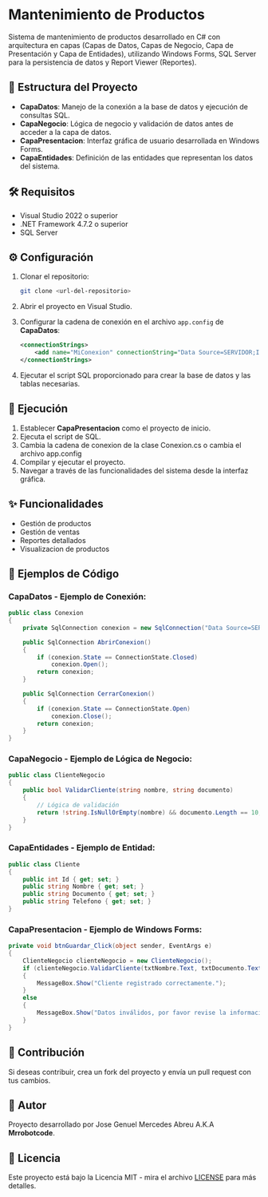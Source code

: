 # Mantenimiento de Productos

Sistema de mantenimiento de productos desarrollado en C# con arquitectura en capas (Capas de Datos, Capas de Negocio, Capa de Presentación y Capa de Entidades), utilizando Windows Forms, SQL Server para la persistencia de datos y Report Viewer (Reportes).

## 📂 Estructura del Proyecto

* **CapaDatos**: Manejo de la conexión a la base de datos y ejecución de consultas SQL.
* **CapaNegocio**: Lógica de negocio y validación de datos antes de acceder a la capa de datos.
* **CapaPresentacion**: Interfaz gráfica de usuario desarrollada en Windows Forms.
* **CapaEntidades**: Definición de las entidades que representan los datos del sistema.

## 🛠️ Requisitos

* Visual Studio 2022 o superior
* .NET Framework 4.7.2 o superior
* SQL Server

## ⚙️ Configuración

1. Clonar el repositorio:

   ```bash
   git clone <url-del-repositorio>
   ```

2. Abrir el proyecto en Visual Studio.
3. Configurar la cadena de conexión en el archivo `app.config` de **CapaDatos**:

   ```xml
   <connectionStrings>
       <add name="MiConexion" connectionString="Data Source=SERVIDOR;Initial Catalog=BaseDatosEmpresa;Integrated Security=True" providerName="System.Data.SqlClient" />
   </connectionStrings>
   ```

4. Ejecutar el script SQL proporcionado para crear la base de datos y las tablas necesarias.

## 🚀 Ejecución

1. Establecer **CapaPresentacion** como el proyecto de inicio.
2. Ejecuta el script de SQL.
3. Cambia la cadena de conexion de la clase Conexion.cs o cambia el archivo app.config
4. Compilar y ejecutar el proyecto.
5. Navegar a través de las funcionalidades del sistema desde la interfaz gráfica.

## ✨ Funcionalidades

* Gestión de productos
* Gestión de ventas
* Reportes detallados
* Visualizacion de productos

## 📝 Ejemplos de Código

### CapaDatos - Ejemplo de Conexión:

```csharp
public class Conexion
{
    private SqlConnection conexion = new SqlConnection("Data Source=SERVIDOR;Initial Catalog=BaseDatosEmpresa;Integrated Security=True");

    public SqlConnection AbrirConexion()
    {
        if (conexion.State == ConnectionState.Closed)
            conexion.Open();
        return conexion;
    }

    public SqlConnection CerrarConexion()
    {
        if (conexion.State == ConnectionState.Open)
            conexion.Close();
        return conexion;
    }
}
```

### CapaNegocio - Ejemplo de Lógica de Negocio:

```csharp
public class ClienteNegocio
{
    public bool ValidarCliente(string nombre, string documento)
    {
        // Lógica de validación
        return !string.IsNullOrEmpty(nombre) && documento.Length == 10;
    }
}
```

### CapaEntidades - Ejemplo de Entidad:

```csharp
public class Cliente
{
    public int Id { get; set; }
    public string Nombre { get; set; }
    public string Documento { get; set; }
    public string Telefono { get; set; }
}
```

### CapaPresentacion - Ejemplo de Windows Forms:

```csharp
private void btnGuardar_Click(object sender, EventArgs e)
{
    ClienteNegocio clienteNegocio = new ClienteNegocio();
    if (clienteNegocio.ValidarCliente(txtNombre.Text, txtDocumento.Text))
    {
        MessageBox.Show("Cliente registrado correctamente.");
    }
    else
    {
        MessageBox.Show("Datos inválidos, por favor revise la información.");
    }
}
```

## 🤝 Contribución

Si deseas contribuir, crea un fork del proyecto y envía un pull request con tus cambios.

## 👤 Autor

Proyecto desarrollado por Jose Genuel Mercedes Abreu A.K.A **Mrrobotcode**.

## 📄 Licencia

Este proyecto está bajo la Licencia MIT - mira el archivo [LICENSE](LICENSE) para más detalles.